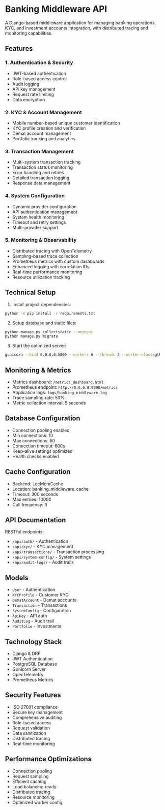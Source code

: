 
# Banking Middleware API

A Django-based middleware application for managing banking operations, KYC, and investment accounts integration, with distributed tracing and monitoring capabilities.

## Features

### 1. Authentication & Security
- JWT-based authentication
- Role-based access control
- Audit logging
- API key management
- Request rate limiting
- Data encryption

### 2. KYC & Account Management
- Mobile number-based unique customer identification
- KYC profile creation and verification
- Demat account management
- Portfolio tracking and analytics

### 3. Transaction Management
- Multi-system transaction tracking
- Transaction status monitoring
- Error handling and retries
- Detailed transaction logging
- Response data management

### 4. System Configuration
- Dynamic provider configuration
- API authentication management
- System health monitoring
- Timeout and retry settings
- Multi-provider support

### 5. Monitoring & Observability
- Distributed tracing with OpenTelemetry
- Sampling-based trace collection
- Prometheus metrics with custom dashboards
- Enhanced logging with correlation IDs
- Real-time performance monitoring
- Resource utilization tracking

## Technical Setup

1. Install project dependencies:
```bash
python -m pip install -r requirements.txt
```

2. Setup database and static files:
```bash
python manage.py collectstatic --noinput
python manage.py migrate
```

3. Start the optimized server:
```bash
gunicorn --bind 0.0.0.0:5000 --workers 6 --threads 2 --worker-class=gthread --worker-connections=2000 --max-requests 10000 --max-requests-jitter 1000 --keep-alive 5 --timeout 120 banking_project.wsgi:application
```

## Monitoring & Metrics

- Metrics dashboard: `/metrics_dashboard.html`
- Prometheus endpoint: `http://0.0.0.0:9090/metrics`
- Application logs: `logs/banking_middleware.log`
- Trace sampling rate: 50%
- Metric collection interval: 5 seconds

## Database Configuration

- Connection pooling enabled
- Min connections: 10
- Max connections: 50
- Connection timeout: 600s
- Keep-alive settings optimized
- Health checks enabled

## Cache Configuration

- Backend: LocMemCache
- Location: banking_middleware_cache
- Timeout: 300 seconds
- Max entries: 10000
- Cull frequency: 3

## API Documentation

RESTful endpoints:

- `/api/auth/` - Authentication
- `/api/kyc/` - KYC management
- `/api/transactions/` - Transaction processing
- `/api/system-config/` - System settings
- `/api/audit-logs/` - Audit trails

## Models

- `User` - Authentication
- `KYCProfile` - Customer KYC
- `DematAccount` - Demat accounts
- `Transaction` - Transactions
- `SystemConfig` - Configuration
- `ApiKey` - API auth
- `AuditLog` - Audit trail
- `Portfolio` - Investments

## Technology Stack

- Django & DRF
- JWT Authentication
- PostgreSQL Database
- Gunicorn Server
- OpenTelemetry
- Prometheus Metrics

## Security Features

- ISO 27001 compliance
- Secure key management
- Comprehensive auditing
- Role-based access
- Request validation
- Data sanitization
- Distributed tracing
- Real-time monitoring

## Performance Optimizations

- Connection pooling
- Request sampling
- Efficient caching
- Load balancing ready
- Distributed tracing
- Resource monitoring
- Optimized worker config
